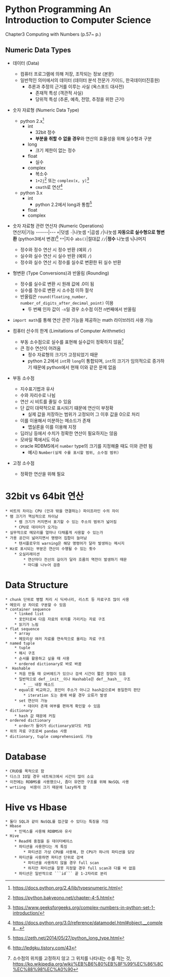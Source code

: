 # Python Programming An Introduction to Computer Science
Chapter3 Computing with Numbers (p.57~ p.)
## Numeric Data Types
* 데이터 (Data)
    * 컴퓨터 프로그램에 의해 저장, 조작되는 정보 (본문)
    * 일반적인 의미에서의 데이터 (데이터 분석 전문가 가이드, 한국데이터진흥원)
        * 추론과 추정의 근거를 이루는 사실 (옥스포드 대사전)
            * 존재적 특성 (객관적 사실)
            * 당위적 특성 (추론, 예측, 전망, 추정을 위한 근거)
* 숫자 자료형 (Numeric Data Type)
    * python 2.x[^1]
        * int
            * 32bit 정수
            * **부분을 취할 수 없을 경우**와 연산의 효율성을 위해 실수형과 구분
        * long
            * 크기 제한이 없는 정수
        * float
            * 실수
        * complex
            * 복소수
            * ```1+2j```[^2] 또는 ```complex(x, y)```[^3]
            * ```cmath```로 연산[^4]
    * python 3.x
        * int 
            * python 2.2에서 long과 통합[^5]
        * float
        * complex
* 숫자 자료형 관련 연산자 (Numeric Operations)    
    연산자|기능
    ------|---
    ```+```|덧셈
    ```-```|나눗셈
    ```*```|곱셈
    ```/```|나눗셈 **자동으로 실수형으로 형변환** (python3에서 변경)[^6] 
    ```**```|지수
    ```abs()```|절대값
    ```//```|**정수** 나눗셈
    ```%```|나머지
    * 정수와 정수 연산 시 정수 반환 (예외 ```/```)
    * 실수와 실수 연산 시 실수 반환 (예외 ```/```)
    * 정수와 실수 연산 시 정수를 실수로 변환한 뒤 실수 반환
* 형변환 (Type Conversions)과 반올림 (Rounding)
    * 정수를 실수로 변환 시 원래 값에 .0이 됨
    * 실수를 정수로 변환 시 소수점 이하 절삭    
    * 반올림은 ```round(floating_number, number_of_digits_after_decimal_point)``` 이용
        * 두 번째 인자 값이 ```-n```일 경우 소수점 이전 n번째에서 반올림
* ```import math```를 통해 연산 관련 기능을 제공하는 math 라이브러리 사용 가능
* 컴퓨터 산수의 한계 (Limitations of Computer Arithmetic)
    * 부동 소수점으로 실수를 표현해 실수값이 정확하지 않음[^7]
    * 큰 정수 연산이 어려움
        * 정수 자료형의 크기가 고정되었기 때문
        * python 2.2에서 ```int```와 ```long```이 통합되며, ```int```의 크기가 임의적으로 증가하기 때문에 python에서 현재 이와 같은 문제 없음

* 부동 소수점
    * 지수표기법과 유사
    * 수와 자리수로 나뉨
    * 연산 시 비트를 줄일 수 있음
    * 단 값이 대략적으로 표시되기 떄문에 연산이 부정확
        * 실제 값을 저장하는 범위가 고정되어 그 이후 값을 0으로 처리
    * 이를 이용해서 미분하는 메소드가 존재
        * 앱실론을 이를 이용해 지정
    * 딥러닝 등에서 수치가 정확한 연산이 필요하지는 않음
    * 모바일 쪽에서도 이슈
    * oracle RDBMS에서 ```number``` type의 크기를 지정해줄 때도 이와 관련 됨
        * 예시) ```Number(실제 수를 표시할 범위, 소수점 범위)```
* 고정 소수점
    * 정확한 연산을 위해 필요

# 32bit vs 64bit 연산
    * 비트의 차이는 CPU (안과 밖을 연결하는) 파이프라인 수의 차이
    * 램 크기가 핵심적으로 차이남
        * 램 크기가 커지면서 표기할 수 있는 주소의 범위가 넓어짐
        * CPU로 데이터가 오가는 
    * 실무적으로 메모리를 얼마나 다채롭게 사용할 수 있는가
    * 가용 공간이 넓어지면서 명령어 집합이 늘어남
        * 텐서플로우의 warning은 해당 명령어가 달라 발생하는 메시지
    * Hz로 표시되는 부분은 연산이 수행될 수 있는 횟수
        * 오실리레이션
            * 연산마다 전선의 길이가 달라 흐름의 역전이 발생하기 때문
            * 마디를 나누어 검증 

# Data Structure 
    * chunk 단위로 병렬 처리 시 딕셔너리, 리스트 등 자료구조 많이 사용
    * 메모리 상 차이로 구분할 수 있음
    * container sequence
        * linked list
        * 포인터로써 다음 자료의 위치를 가리키는 자료 구조
        * 읽기가 느림
    * flat sequence
        * array
        * 메모리상 여러 자료를 연속적으로 올리는 자료 구조
    * named tuple
        * tuple
        * 해시 구조
        * 순서를 활용하고 싶을 때 사용
        * ordered dictionary로 바로 바꿈
    *  Hashable 
        * 처음 만들 때 오버헤드가 있으나 검색 시간이 짧은 장점이 있음
        * 일반적으로 def__init__이나 Hashable은 def__hash__ 구조
            * __ 내장 메소드
        * equal로 비교하고, 포인터 주소가 아니고 hash값으로써 동일한지 판단
            * iteration 도는 중에 바꿀 경우 오류가 발생    
        * set 연산이 가능
            * 데이터 존재 여부를 편하게 확인할 수 있음
    * dictionary
        * hash 값 때문에 커짐
    * ordered dictionary
        * order가 들어가 dictionary보다도 커짐
    * 위의 자료 구조로써 pandas 사용
    * dictionary, tuple comprehension도 가능

# Database
    * CRUD를 목적으로 함
    * 디스크 IO일 경우 네트워크에서 시간이 많이 소요
    * 이전에는 RDBMS를 사용했으나, 좀더 유연한 구조를 위해 NoSQL 사용
    * wrtiing  비용이 크기 때문에 lazy하게 함

# Hive vs Hbase
    * 둘다 SQL과 같이 NoSQL를 접근할 수 있다는 특징을 가짐
    * Hbase
        * 인덱스를 사용해 RDBMS와 유사
    * Hive
        * Read에 중점을 둔 데이터베이스
        * 파티션을 사용한다는 게 특징
            * 파티션은 가상 CPU를 사용해, 한 CPU가 하나의 파티션을 담당 
        * 파티션을 사용하면 파티션 단위로 검색
            * 파티션을 사용하지 않을 경우 full scan
            * 하지만 파티션을 잘못 지정할 경우 full scan과 다를 바 없음
        * 파티션은 일반적으로 ```id``` 끝 1-2자리로 분리

[^1]: https://docs.python.org/2.4/lib/typesnumeric.html
[^2]: https://python.bakyeono.net/chapter-4-5.html
[^3]: https://www.geeksforgeeks.org/complex-numbers-in-python-set-1-introduction/
[^4]: https://docs.python.org/3.0/reference/datamodel.html#object.__complex__
[^5]: https://zeth.net/2014/05/27/python_long_type.html
[^6]: http://ledgku.tistory.com/43
[^7]: 소수점의 위치를 고정하지 않고 그 위치를 나타내는 수를 적는 것, https://ko.wikipedia.org/wiki/%EB%B6%80%EB%8F%99%EC%86%8C%EC%88%98%EC%A0%90